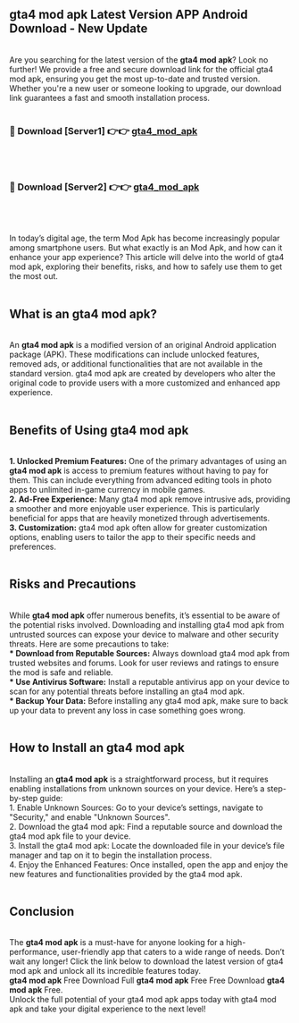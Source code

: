## gta4 mod apk Latest Version APP Android Download - New Update
<br>
Are you searching for the latest version of the <strong>gta4 mod apk</strong>? Look no further! We provide a free and secure download link for the official gta4 mod apk, ensuring you get the most up-to-date and trusted version. Whether you're a new user or someone looking to upgrade, our download link guarantees a fast and smooth installation process.
<br>
<br>
<h3>🔴 Download [Server1] 👉👉 <a href="https://modyolo.store/gta4+mod+apk">gta4_mod_apk</a></h3><br>
<br>
<h3>🔴 Download [Server2] 👉👉 <a href="https://modyolo.store/gta4+mod+apk">gta4_mod_apk</a></h3><br>
<br>
<br>
In today’s digital age, the term Mod Apk has become increasingly popular among smartphone users. But what exactly is an Mod Apk, and how can it enhance your app experience? This article will delve into the world of gta4 mod apk, exploring their benefits, risks, and how to safely use them to get the most out.
<br>
<br>
<h2>What is an gta4 mod apk?</h2>
<br>
An <strong>gta4 mod apk</strong> is a modified version of an original Android application package (APK). These modifications can include unlocked features, removed ads, or additional functionalities that are not available in the standard version. gta4 mod apk are created by developers who alter the original code to provide users with a more customized and enhanced app experience.
<br>
<br>
<h2>Benefits of Using gta4 mod apk</h2>
<br>
<strong> 1. Unlocked Premium Features:</strong> One of the primary advantages of using an <strong>gta4 mod apk</strong> is access to premium features without having to pay for them. This can include everything from advanced editing tools in photo apps to unlimited in-game currency in mobile games.
<br>
<strong> 2. Ad-Free Experience:</strong> Many gta4 mod apk remove intrusive ads, providing a smoother and more enjoyable user experience. This is particularly beneficial for apps that are heavily monetized through advertisements.
<br>
<strong> 3. Customization:</strong> gta4 mod apk often allow for greater customization options, enabling users to tailor the app to their specific needs and preferences.
<br>
<br>
<h2>Risks and Precautions</h2>
<br>
While <strong>gta4 mod apk</strong> offer numerous benefits, it’s essential to be aware of the potential risks involved. Downloading and installing gta4 mod apk from untrusted sources can expose your device to malware and other security threats. Here are some precautions to take:
<br>
<strong> * Download from Reputable Sources:</strong> Always download gta4 mod apk from trusted websites and forums. Look for user reviews and ratings to ensure the mod is safe and reliable.
<br>
<strong> * Use Antivirus Software:</strong> Install a reputable antivirus app on your device to scan for any potential threats before installing an gta4 mod apk.
<br>
<strong> * Backup Your Data:</strong> Before installing any gta4 mod apk, make sure to back up your data to prevent any loss in case something goes wrong.
<br>
<br>
<h2>How to Install an gta4 mod apk</h2>
<br>
Installing an <strong>gta4 mod apk</strong> is a straightforward process, but it requires enabling installations from unknown sources on your device. Here’s a step-by-step guide:
<br>
 1. Enable Unknown Sources: Go to your device’s settings, navigate to "Security," and enable "Unknown Sources".
<br>
 2. Download the gta4 mod apk: Find a reputable source and download the gta4 mod apk file to your device.
<br>
 3. Install the gta4 mod apk: Locate the downloaded file in your device’s file manager and tap on it to begin the installation process.
<br>
 4. Enjoy the Enhanced Features: Once installed, open the app and enjoy the new features and functionalities provided by the gta4 mod apk.
<br>
<br>
<h2><strong>Conclusion</strong></h2>
<br>
The <strong>gta4 mod apk</strong> is a must-have for anyone looking for a high-performance, user-friendly app that caters to a wide range of needs. Don’t wait any longer! Click the link below to download the latest version of gta4 mod apk and unlock all its incredible features today.
<br>
<strong>gta4 mod apk</strong> Free Download Full <strong>gta4 mod apk</strong> Free Free Download <strong>gta4 mod apk</strong> Free.
<br>
Unlock the full potential of your gta4 mod apk apps today with gta4 mod apk and take your digital experience to the next level!